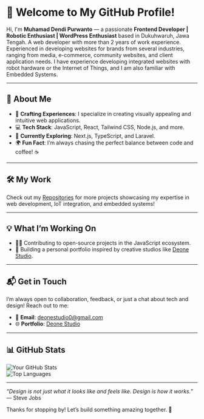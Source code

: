# 👋 Welcome to My GitHub Profile!

Hi, I'm **Muhamad Dendi Purwanto** — a passionate **Frontend Developer | Robotic Enthusiast | WordPress Enthusiast** based in Dukuhwaruh, Jawa Tengah. A web developer with more than 2 years of work experience. Experienced in developing websites for brands from several industries, ranging from media, e-commerce, community websites, and client application needs. I have experience developing integrated websites with robot hardware or the Internet of Things, and I am also familiar with Embedded Systems.

---

## 🌟 About Me
- 🎨 **Crafting Experiences**: I specialize in creating visually appealing and intuitive web applications.
- 💻 **Tech Stack**: JavaScript, React, Tailwind CSS, Node.js, and more.
- 🚀 **Currently Exploring**: Next.js, TypeScript, and Laravel.
- 🌍 **Fun Fact**: I’m always chasing the perfect balance between code and coffee! ☕

---

## 🛠️ My Work
Check out my [Repositories](https://github.com/MDendiPurwanto?tab=repositories) for more projects showcasing my expertise in web development, IoT integration, and embedded systems!

---

## 💡 What I’m Working On
- 🧑‍💻 Contributing to open-source projects in the JavaScript ecosystem.
- 🌱 Building a personal portfolio inspired by creative studios like [Deone Studio](https://deonestudio.onrender.com).

---

## 📬 Get in Touch
I’m always open to collaboration, feedback, or just a chat about tech and design! Reach out to me:

- 📧 **Email**: [deonestudio0@gmail.com](mailto:deonestudio0@gmail.com)
- 🌐 **Portfolio**: [Deone Studio](https://deonestudio.onrender.com/)

---

## 📊 GitHub Stats
![Your GitHub Stats](https://github-readme-stats.vercel.app/api?username=MDendiPurwanto&show_icons=true&theme=radical)  
![Top Languages](https://github-readme-stats.vercel.app/api/top-langs/?username=MDendiPurwanto&layout=compact&theme=radical)

---

*“Design is not just what it looks like and feels like. Design is how it works.”* — Steve Jobs

Thanks for stopping by! Let’s build something amazing together. 🚀
